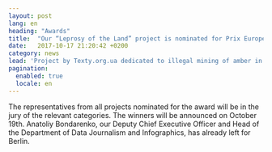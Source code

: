 ```yaml
---
layout: post
lang: en
heading: "Awards"
title:  "Our “Leprosy of the Land” project is nominated for Prix Europe"
date:   2017-10-17 21:20:42 +0200
category: news
lead: 'Project by Texty.org.ua dedicated to illegal mining of amber in Ukraine has been nominated for a prestigious Prix Europa award in online category.'
pagination:
  enabled: true
  locale: en
---
```

The representatives from all projects nominated for the award will be in the jury of the relevant categories. The winners will be announced on October 19th.
Anatoliy Bondarenko, our Deputy Chief Executive Officer and Head of the Department of Data Journalism and Infographics, has already left for Berlin.
